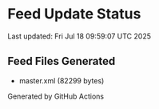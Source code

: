 # Feed Update Status
Last updated: Fri Jul 18 09:59:07 UTC 2025

## Feed Files Generated
- master.xml (82299 bytes)

Generated by GitHub Actions
